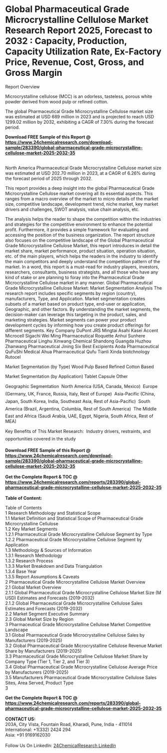 <h1>Global Pharmaceutical Grade Microcrystalline Cellulose Market Research Report 2025, Forecast to 2032 : Capacity, Production, Capacity Utilization Rate, Ex-Factory Price, Revenue, Cost, Gross, and Gross Margin</h1><p>Report Overview</p><p>
Microcrystalline cellulose (MCC) is an odorless, tasteless, porous white powder derived from wood pulp or refined cotton.</p><p>
The global Pharmaceutical Grade Microcrystalline Cellulose market size was estimated at USD 689 million in 2023 and is projected to reach USD 1299.02 million by 2032, exhibiting a CAGR of 7.30% during the forecast period.</p><div><b>Download FREE Sample of this Report @ 
            <a href="https://www.24chemicalresearch.com/download-sample/283390/global-pharmaceutical-grade-microcrystalline-cellulose-market-2025-2032-35">
            https://www.24chemicalresearch.com/download-sample/283390/global-pharmaceutical-grade-microcrystalline-cellulose-market-2025-2032-35</a></b></div><br><p>
North America Pharmaceutical Grade Microcrystalline Cellulose market size was estimated at USD 202.70 million in 2023, at a CAGR of 6.26% during the forecast period of 2025 through 2032.</p><p>
This report provides a deep insight into the global Pharmaceutical Grade Microcrystalline Cellulose market covering all its essential aspects. This ranges from a macro overview of the market to micro details of the market size, competitive landscape, development trend, niche market, key market drivers and challenges, SWOT analysis, value chain analysis, etc.</p><p>
The analysis helps the reader to shape the competition within the industries and strategies for the competitive environment to enhance the potential profit. Furthermore, it provides a simple framework for evaluating and accessing the position of the business organization. The report structure also focuses on the competitive landscape of the Global Pharmaceutical Grade Microcrystalline Cellulose Market, this report introduces in detail the market share, market performance, product situation, operation situation, etc. of the main players, which helps the readers in the industry to identify the main competitors and deeply understand the competition pattern of the market.
In a word, this report is a must-read for industry players, investors, researchers, consultants, business strategists, and all those who have any kind of stake or are planning to foray into the Pharmaceutical Grade Microcrystalline Cellulose market in any manner.
Global Pharmaceutical Grade Microcrystalline Cellulose Market: Market Segmentation Analysis
The research report includes specific segments by region (country), manufacturers, Type, and Application. Market segmentation creates subsets of a market based on product type, end-user or application, Geographic, and other factors. By understanding the market segments, the decision-maker can leverage this targeting in the product, sales, and marketing strategies. Market segments can power your product development cycles by informing how you create product offerings for different segments.
Key Company
DuPont
JRS
Mingtai
Asahi Kasei
Accent Microcell
Sigachi
Wei Ming Pharmaceutical
Roquette
Anhui Sunhere Pharmaceutical
Linghu Xinwang Chemical
Shandong Guangda
Huzhou Zhanwang Pharmaceutical
Jining Six Best Excipients
Aoda Pharmaceutical
QuFuShi Medical
Ahua Pharmaceutical
Qufu Tianli
Xinda biotchnology
Rutocel</p><p>
Market Segmentation (by Type)
Wood Pulp Based
Refined Cotton Based</p><p>
Market Segmentation (by Application)
Tablet
Capsule
Other</p><p>
Geographic Segmentation
 North America (USA, Canada, Mexico)
 Europe (Germany, UK, France, Russia, Italy, Rest of Europe)
 Asia-Pacific (China, Japan, South Korea, India, Southeast Asia, Rest of Asia-Pacific)
 South America (Brazil, Argentina, Columbia, Rest of South America)
 The Middle East and Africa (Saudi Arabia, UAE, Egypt, Nigeria, South Africa, Rest of MEA)</p><p>
Key Benefits of This Market Research:
 Industry drivers, restraints, and opportunities covered in the study
</p><div><b>Download FREE Sample of this Report @ 
            <a href="https://www.24chemicalresearch.com/download-sample/283390/global-pharmaceutical-grade-microcrystalline-cellulose-market-2025-2032-35">
            https://www.24chemicalresearch.com/download-sample/283390/global-pharmaceutical-grade-microcrystalline-cellulose-market-2025-2032-35</a></b></div><br><div><b>Get the Complete Report & TOC @ 
            <a href="https://www.24chemicalresearch.com/reports/283390/global-pharmaceutical-grade-microcrystalline-cellulose-market-2025-2032-35">
            https://www.24chemicalresearch.com/reports/283390/global-pharmaceutical-grade-microcrystalline-cellulose-market-2025-2032-35</a></b></div><br>
            <b>Table of Content:</b><p>Table of Contents<br />
1 Research Methodology and Statistical Scope<br />
1.1 Market Definition and Statistical Scope of Pharmaceutical Grade Microcrystalline Cellulose<br />
1.2 Key Market Segments<br />
1.2.1 Pharmaceutical Grade Microcrystalline Cellulose Segment by Type<br />
1.2.2 Pharmaceutical Grade Microcrystalline Cellulose Segment by Application<br />
1.3 Methodology & Sources of Information<br />
1.3.1 Research Methodology<br />
1.3.2 Research Process<br />
1.3.3 Market Breakdown and Data Triangulation<br />
1.3.4 Base Year<br />
1.3.5 Report Assumptions & Caveats<br />
2 Pharmaceutical Grade Microcrystalline Cellulose Market Overview<br />
2.1 Global Market Overview<br />
2.1.1 Global Pharmaceutical Grade Microcrystalline Cellulose Market Size (M USD) Estimates and Forecasts (2019-2032)<br />
2.1.2 Global Pharmaceutical Grade Microcrystalline Cellulose Sales Estimates and Forecasts (2019-2032)<br />
2.2 Market Segment Executive Summary<br />
2.3 Global Market Size by Region<br />
3 Pharmaceutical Grade Microcrystalline Cellulose Market Competitive Landscape<br />
3.1 Global Pharmaceutical Grade Microcrystalline Cellulose Sales by Manufacturers (2019-2025)<br />
3.2 Global Pharmaceutical Grade Microcrystalline Cellulose Revenue Market Share by Manufacturers (2019-2025)<br />
3.3 Pharmaceutical Grade Microcrystalline Cellulose Market Share by Company Type (Tier 1, Tier 2, and Tier 3)<br />
3.4 Global Pharmaceutical Grade Microcrystalline Cellulose Average Price by Manufacturers (2019-2025)<br />
3.5 Manufacturers Pharmaceutical Grade Microcrystalline Cellulose Sales Sites, Area Served, Product Type<br />
3</p><div><b>Get the Complete Report & TOC @ 
            <a href="https://www.24chemicalresearch.com/reports/283390/global-pharmaceutical-grade-microcrystalline-cellulose-market-2025-2032-35">
            https://www.24chemicalresearch.com/reports/283390/global-pharmaceutical-grade-microcrystalline-cellulose-market-2025-2032-35</a></b></div><br><b>CONTACT US:</b><br>
            203A, City Vista, Fountain Road, Kharadi, Pune, India - 411014<br>
            International: +1(332) 2424 294<br>
            Asia: +91 9169162030 <br><br>
            Follow Us On LinkedIn: <a href="https://www.linkedin.com/company/24chemicalresearch/">24ChemicalResearch LinkedIn</a>